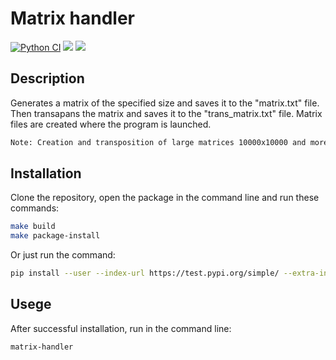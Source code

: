 # Matrix handler
[![Python CI](https://github.com/Evglit/matrix_handler/actions/workflows/pyci.yml/badge.svg)](https://github.com/Evglit/matrix_handler/actions/workflows/pyci.yml)
<a href="https://codeclimate.com/github/Evglit/matrix_handler/maintainability"><img src="https://api.codeclimate.com/v1/badges/3d287c36a89eaa0415b6/maintainability" /></a>
<a href="https://codeclimate.com/github/Evglit/matrix_handler/test_coverage"><img src="https://api.codeclimate.com/v1/badges/3d287c36a89eaa0415b6/test_coverage" /></a><br>

## Description
Generates a matrix of the specified size and saves it to the "matrix.txt" file. Then transapans the matrix and saves it to the "trans_matrix.txt" file. Matrix files are created where the program is launched.<br>
``` bash
Note: Creation and transposition of large matrices 10000x10000 and more, can take a long time.
```

## Installation
Clone the repository, open the package in the command line and run these commands:<br>
``` bash
make build
make package-install
```
Or just run the command:
``` bash
pip install --user --index-url https://test.pypi.org/simple/ --extra-index-url https://pypi.org/simple/ matrix-handler
```

## Usege
After successful installation, run in the command line:
``` bash
matrix-handler
```